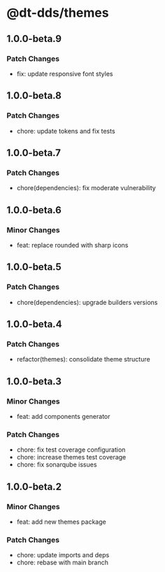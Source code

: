 # @dt-dds/themes

## 1.0.0-beta.9

### Patch Changes

- fix: update responsive font styles

## 1.0.0-beta.8

### Patch Changes

- chore: update tokens and fix tests

## 1.0.0-beta.7

### Patch Changes

- chore(dependencies): fix moderate vulnerability

## 1.0.0-beta.6

### Minor Changes

- feat: replace rounded with sharp icons

## 1.0.0-beta.5

### Patch Changes

- chore(dependencies): upgrade builders versions

## 1.0.0-beta.4

### Patch Changes

- refactor(themes): consolidate theme structure

## 1.0.0-beta.3

### Minor Changes

- feat: add components generator

### Patch Changes

- chore: fix test coverage configuration
- chore: increase themes test coverage
- chore: fix sonarqube issues

## 1.0.0-beta.2

### Minor Changes

- feat: add new themes package

### Patch Changes

- chore: update imports and deps
- chore: rebase with main branch
